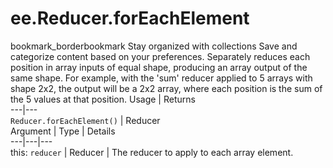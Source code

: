  
#  ee.Reducer.forEachElement
bookmark_borderbookmark Stay organized with collections  Save and categorize content based on your preferences.
Separately reduces each position in array inputs of equal shape, producing an array output of the same shape.
For example, with the 'sum' reducer applied to 5 arrays with shape 2x2, the output will be a 2x2 array, where each position is the sum of the 5 values at that position.
Usage | Returns  
---|---  
`Reducer.forEachElement()` | Reducer  
Argument | Type | Details  
---|---|---  
this: `reducer` | Reducer | The reducer to apply to each array element.  
